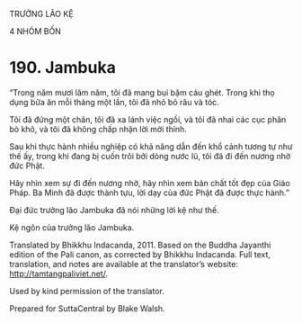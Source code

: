 TRƯỞNG LÃO KỆ

4 NHÓM BỐN

# 190\. Jambuka

“Trong năm mươi lăm năm, tôi đã mang bụi bặm cáu ghét. Trong khi thọ dụng bữa ăn mỗi tháng một lần, tôi đã nhỏ bỏ râu và tóc.

Tôi đã đứng một chân, tôi đã xa lánh việc ngồi, và tôi đã nhai các cục phân bò khô, và tôi đã không chấp nhận lời mời thỉnh.

Sau khi thực hành nhiều nghiệp có khả năng dẫn đến khổ cảnh tương tự như thế ấy, trong khi đang bị cuốn trôi bởi dòng nước lũ, tôi đã đi đến nương nhờ đức Phật.

Hãy nhìn xem sự đi đến nương nhờ, hãy nhìn xem bản chất tốt đẹp của Giáo Pháp. Ba Minh đã được thành tựu, lời dạy của đức Phật đã được thực hành.”

Đại đức trưởng lão Jambuka đã nói những lời kệ như thế.

Kệ ngôn của trưởng lão Jambuka.

Translated by Bhikkhu Indacanda, 2011. Based on the Buddha Jayanthi edition of the Pali canon, as corrected by Bhikkhu Indacanda. Full text, translation, and notes are available at the translator’s website: http://tamtangpaliviet.net/.

Used by kind permission of the translator.

Prepared for SuttaCentral by Blake Walsh.